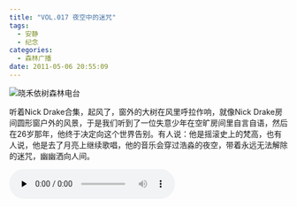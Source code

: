 ```yaml
---
title: "VOL.017 夜空中的迷咒"
tags:
  - 安静
  - 纪念
categories:
  - 森林广播
date: 2011-05-06 20:55:09
---
```


![晓禾依树森林电台](../../../images/radiocover/radio_017.jpg) 

听着Nick Drake合集，起风了，窗外的大树在风里呼拉作响，就像Nick Drake房间圆形窗户外的风景，于是我们听到了一位失意少年在空旷房间里自言自语，然后在26岁那年，他终于决定向这个世界告别。有人说：他是摇滚史上的梵高，也有人说，他是去了月亮上继续歌唱，他的音乐会穿过浩淼的夜空，带着永远无法解除的迷咒，幽幽洒向人间。   

<audio id="audio" controls="" preload="none">
  <source id="mp3" src="http://www.coletree.com/radio/coletree_radio_017.mp3">
</audio>